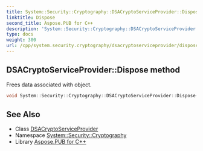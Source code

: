 ```yaml
---
title: System::Security::Cryptography::DSACryptoServiceProvider::Dispose method
linktitle: Dispose
second_title: Aspose.PUB for C++
description: 'System::Security::Cryptography::DSACryptoServiceProvider::Dispose method. Frees data associated with object in C++.'
type: docs
weight: 300
url: /cpp/system.security.cryptography/dsacryptoserviceprovider/dispose/
---
```

## DSACryptoServiceProvider::Dispose method


Frees data associated with object.

```cpp
void System::Security::Cryptography::DSACryptoServiceProvider::Dispose() override
```

## See Also

* Class [DSACryptoServiceProvider](../)
* Namespace [System::Security::Cryptography](../../)
* Library [Aspose.PUB for C++](../../../)
